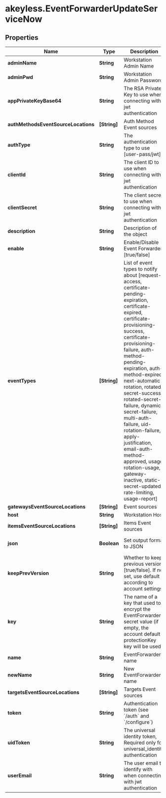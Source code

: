 # akeyless.EventForwarderUpdateServiceNow

## Properties

Name | Type | Description | Notes
------------ | ------------- | ------------- | -------------
**adminName** | **String** | Workstation Admin Name | [optional] 
**adminPwd** | **String** | Workstation Admin Password | [optional] 
**appPrivateKeyBase64** | **String** | The RSA Private Key to use when connecting with jwt authentication | [optional] 
**authMethodsEventSourceLocations** | **[String]** | Auth Method Event sources | [optional] 
**authType** | **String** | The authentication type to use [user-pass/jwt] | [optional] [default to &#39;user-pass&#39;]
**clientId** | **String** | The client ID to use when connecting with jwt authentication | [optional] 
**clientSecret** | **String** | The client secret to use when connecting with jwt authentication | [optional] 
**description** | **String** | Description of the object | [optional] 
**enable** | **String** | Enable/Disable Event Forwarder [true/false] | [optional] [default to &#39;true&#39;]
**eventTypes** | **[String]** | List of event types to notify about [request-access, certificate-pending-expiration, certificate-expired, certificate-provisioning-success, certificate-provisioning-failure, auth-method-pending-expiration, auth-method-expired, next-automatic-rotation, rotated-secret-success, rotated-secret-failure, dynamic-secret-failure, multi-auth-failure, uid-rotation-failure, apply-justification, email-auth-method-approved, usage, rotation-usage, gateway-inactive, static-secret-updated, rate-limiting, usage-report] | [optional] 
**gatewaysEventSourceLocations** | **[String]** | Event sources | 
**host** | **String** | Workstation Host | [optional] 
**itemsEventSourceLocations** | **[String]** | Items Event sources | [optional] 
**json** | **Boolean** | Set output format to JSON | [optional] [default to false]
**keepPrevVersion** | **String** | Whether to keep previous version [true/false]. If not set, use default according to account settings | [optional] 
**key** | **String** | The name of a key that used to encrypt the EventForwarder secret value (if empty, the account default protectionKey key will be used) | [optional] 
**name** | **String** | EventForwarder name | 
**newName** | **String** | New EventForwarder name | [optional] 
**targetsEventSourceLocations** | **[String]** | Targets Event sources | [optional] 
**token** | **String** | Authentication token (see &#x60;/auth&#x60; and &#x60;/configure&#x60;) | [optional] 
**uidToken** | **String** | The universal identity token, Required only for universal_identity authentication | [optional] 
**userEmail** | **String** | The user email to identify with when connecting with jwt authentication | [optional] 


